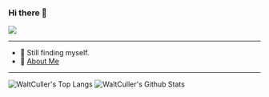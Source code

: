 ### Hi there 👋

<!--
**WaltCuller/WaltCuller** is a ✨ _special_ ✨ repository because its `README.md` (this file) appears on your GitHub profile.

Here are some ideas to get you started:

- 🔭 I’m currently working on ...
- 🌱 I’m currently learning ...
- 👯 I’m looking to collaborate on ...
- 🤔 I’m looking for help with ...
- 💬 Ask me about ...
- 📫 How to reach me: ...
- 😄 Pronouns: ...
- ⚡ Fun fact: ...

-->
![](https://i.v2ex.co/c8pbN7nW.jpeg)

-------

- 🐣 Still finding myself.   
- 🤔 [About Me](https://the.top/whatc)

-------

![WaltCuller's Top Langs](https://github-readme-stats.vercel.app/api/top-langs/?username=WaltCuller&langs_count=5&hide=html,css,scss,javascript)
![WaltCuller's Github Stats](https://github-readme-stats.vercel.app/api?username=WaltCuller&show_icons=true&count_private=true&line_height=40)

